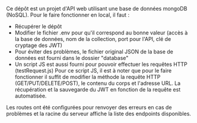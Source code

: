 Ce dépôt est un projet d'API web utilisant une base de données mongoDB (NoSQL). Pour le faire fonctionner en local, il faut :
* Récupérer le dépôt
* Modifier le fichier .env pour qu'il correspond au bonne valeur (accès à la base de données, nom de la collection, port pour l'API, clé de cryptage des JWT)
* Pour éviter des problèmes, le fichier original JSON de la base de données est fourni dans le dossier "database"
* Un script JS est aussi fourni pour pouvoir effectuer les requêtes HTTP (testRequest.js)
Pour ce script JS, il est à noter que pour le faire fonctionner il suffit de modifier la méthode la requête HTTP (GET/PUT/DELETE/POST), le contenu du corps et l'adresse URL. La récupération et la sauvegarde du JWT en fonction de la requête est automatisée.

Les routes ont été configurées pour renvoyer des erreurs en cas de problèmes et la racine du serveur affiche la liste des endpoints disponibles.
